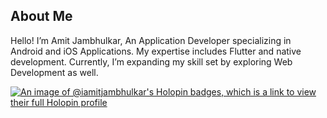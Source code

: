 ## About Me

Hello! I’m Amit Jambhulkar, An Application Developer specializing in Android and iOS Applications. My expertise includes Flutter and native development. Currently, I’m expanding my skill set by exploring Web Development as well.

[![An image of @iamitjambhulkar's Holopin badges, which is a link to view their full Holopin profile](https://holopin.me/iamitjambhulkar)](https://holopin.io/@iamitjambhulkar)


<!--
**iAmitJambhulkar/IAmitJambhulkar** is a ✨ _special_ ✨ repository because its `README.md` (this file) appears on your GitHub profile.

Here are some ideas to get you started:

- 🔭 I’m currently working on ...
- 🌱 I’m currently learning ...
- 👯 I’m looking to collaborate on ...
- 🤔 I’m looking for help with ...
- 💬 Ask me about ...
- 📫 How to reach me: ...
- 😄 Pronouns: ...
- ⚡ Fun fact: ...
-->
